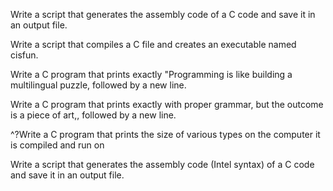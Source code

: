 Write a script that generates the assembly code of a C code and save it in an output file.                                      

                                                                                                                                

Write a script that compiles a C file and creates an executable named cisfun.                                                   

                                                                                                                                

Write a C program that prints exactly "Programming is like building a multilingual puzzle, followed by a new line.              

                                                                                                                                

Write a C program that prints exactly with proper grammar, but the outcome is a piece of art,, followed by a new line.          

                                                                                                                                

^?Write a C program that prints the size of various types on the computer it is compiled and run on                             

                                                                                                                                

Write a script that generates the assembly code (Intel syntax) of a C code and save it in an output file.                       

                                                                                                                                

